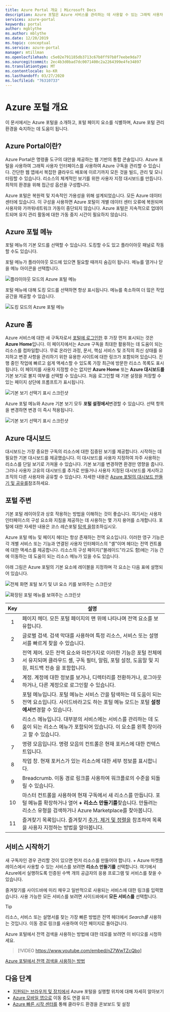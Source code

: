```yaml
---
title: Azure Portal 개요 | Microsoft Docs
description: Azure 포털은 Azure 서비스를 관리하는 데 사용할 수 있는 그래픽 사용자 인터페이스입니다. Azure 포털에서 리소스를 탐색하고 찾는 방법을 알아봅니다.
services: azure-portal
keywords: portal
author: mgblythe
ms.author: mblythe
ms.date: 12/20/2019
ms.topic: conceptual
ms.service: azure-portal
manager: mtillman
ms.openlocfilehash: c5e02e791185db3713c67b8ff97b8f7eebe9da77
ms.sourcegitcommit: 2ec4b3d0bad7dc0071400c2a2264399e4fe34897
ms.translationtype: MT
ms.contentlocale: ko-KR
ms.lasthandoff: 03/27/2020
ms.locfileid: "76310733"
---
```

# <a name="azure-portal-overview"></a>Azure 포털 개요

이 문서에서는 Azure 포털을 소개하고, 포털 페이지 요소를 식별하며, Azure 포털 관리 환경을 숙지하는 데 도움이 됩니다.

## <a name="what-is-the-azure-portal"></a>Azure Portal이란?

Azure Portal은 명령줄 도구의 대안을 제공하는 웹 기반의 통합 콘솔입니다. Azure 포털을 사용하여 그래픽 사용자 인터페이스를 사용하여 Azure 구독을 관리할 수 있습니다. 간단한 웹 앱에서 복잡한 클라우드 배포에 이르기까지 모든 것을 빌드, 관리 및 모니터링할 수 있습니다. 리소스의 체계적인 보기를 위한 사용자 지정 대시보드를 만듭니다. 최적의 환경을 위해 접근성 옵션을 구성합니다.

Azure 포털은 복원력 및 지속적인 가용성을 위해 설계되었습니다. 모든 Azure 데이터 센터에 있습니다. 이 구성을 사용하면 Azure 포털이 개별 데이터 센터 오류에 복원되며 사용자와 가까워네트워크 가동이 중단되지 않습니다. Azure 포털은 지속적으로 업데이트되며 유지 관리 활동에 대한 가동 중지 시간이 필요하지 않습니다.

## <a name="azure-portal-menu"></a>Azure 포털 메뉴

포털 메뉴의 기본 모드를 선택할 수 있습니다. 도킹할 수도 있고 플라이아웃 패널로 작동할 수도 있습니다.

포털 메뉴가 플라이아웃 모드에 있으면 필요할 때까지 숨김이 됩니다. 메뉴를 열거나 닫을 메뉴 아이콘을 선택합니다.

![플라이아웃 모드의 Azure 포털 메뉴](./media/azure-portal-overview/azure-portal-overview-portal-menu-flyout.png)

포털 메뉴에 대해 도킹 모드를 선택하면 항상 표시됩니다. 메뉴를 축소하여 더 많은 작업 공간을 제공할 수 있습니다.

![도킹 모드의 Azure 포털 메뉴](./media/azure-portal-overview/azure-portal-overview-portal-menu-expandcollapse.png)

## <a name="azure-home"></a>Azure 홈

Azure 서비스에 대한 새 구독자로서 [포털에 로그인한](https://portal.azure.com) 후 가장 먼저 표시되는 것은 **Azure Home**입니다. 이 페이지에서는 Azure 구독을 최대한 활용하는 데 도움이 되는 리소스를 컴파일합니다. 무료 온라인 과정, 문서, 핵심 서비스 및 조직의 최신 상태를 유지하고 변경 사항을 관리하기 위한 유용한 사이트에 대한 링크가 포함되어 있습니다. 진행 중인 작업에 빠르고 쉽게 액세스할 수 있도록 가장 최근에 방문한 리소스 목록도 표시됩니다. 이 페이지를 사용자 지정할 수는 없지만 **Azure Home** 또는 **Azure 대시보드를** 기본 보기로 볼지 여부를 선택할 수 있습니다. 처음 로그인할 때 기본 설정을 저장할 수 있는 페이지 상단에 프롬프트가 표시됩니다.

![기본 보기 선택기 표시 스크린샷](./media/azure-portal-overview/azure-portal-default-view.png)

Azure 포털 메뉴와 Azure 기본 보기 모두 **포털 설정에서**변경할 수 있습니다. 선택 항목을 변경하면 변경 이 즉시 적용됩니다.

![기본 보기 선택기 표시 스크린샷](./media/azure-portal-overview/azure-portal-overview-portal-settings-menu-home.png)

## <a name="azure-dashboard"></a>Azure 대시보드

대시보드는 가장 중요한 구독의 리소스에 대한 집중된 보기를 제공합니다. 시작하는 데 필요한 기본 대시보드를 제공했습니다. 이 대시보드를 사용자 지정하여 자주 사용하는 리소스를 단일 보기로 가져올 수 있습니다. 기본 보기를 변경하면 환경만 영향을 줍니다. 그러나 사용자 고유의 대시보드를 추가로 만들거나 사용자 지정된 대시보드를 게시하고 조직의 다른 사용자와 공유할 수 있습니다. 자세한 내용은 [Azure 포털의 대시보드 만들기 및 공유를](../azure-portal/azure-portal-dashboards.md)참조하세요.

## <a name="getting-around-the-portal"></a>포털 주변

기본 포털 레이아웃과 상호 작용하는 방법을 이해하는 것이 좋습니다. 여기서는 사용자 인터페이스의 구성 요소와 지침을 제공하는 데 사용하는 몇 가지 용어를 소개합니다. 포털에 대한 자세한 내용은 코스 레슨포털 [탐색 을](https://docs.microsoft.com/learn/modules/tour-azure-portal/3-navigate-the-portal)참조하십시오.

Azure 포털 메뉴 및 페이지 헤더는 항상 존재하는 전역 요소입니다. 이러한 영구 기능은 각 개별 서비스 또는 기능과 연결된 사용자 인터페이스의 "셸"이며 헤더는 전역 컨트롤에 대한 액세스를 제공합니다. 리소스의 구성 페이지("블레이드"라고도 함)에는 기능 간에 이동하는 데 도움이 되는 리소스 메뉴가 있을 수도 있습니다.

아래 그림은 Azure 포털의 기본 요소에 레이블을 지정하며 각 요소는 다음 표에 설명되어 있습니다.

![전체 화면 포털 보기 및 UI 요소 키를 보여주는 스크린샷](./media/azure-portal-overview/azure-portal-overview-portal-callouts.png)

![확장된 포털 메뉴를 보여주는 스크린샷](./media/azure-portal-overview/azure-portal-overview-portal-menu-callouts.png)

|Key|설명
|:---:|---|
|1|페이지 헤더. 모든 포털 페이지의 맨 위에 나타나며 전역 요소를 보유합니다.|
|2| 글로벌 검색. 검색 막대를 사용하여 특정 리소스, 서비스 또는 설명서를 빠르게 찾을 수 있습니다.|
|3|전역 제어. 모든 전역 요소와 마찬가지로 이러한 기능은 포털 전체에서 유지되며 클라우드 셸, 구독 필터, 알림, 포털 설정, 도움말 및 지원, 피드백 전송 을 포함합니다.|
|4|계정. 계정에 대한 정보를 보거나, 디렉터리를 전환하거나, 로그아웃하거나, 다른 계정으로 로그인할 수 있습니다.|
|5|포털 메뉴입니다. 포털 메뉴는 서비스 간을 탐색하는 데 도움이 되는 전역 요소입니다. 사이드바라고도 하는 포털 메뉴 모드는 포털 **설정에서**변경할 수 있습니다.|
|6|리소스 메뉴입니다. 대부분의 서비스에는 서비스를 관리하는 데 도움이 되는 리소스 메뉴가 포함되어 있습니다. 이 요소를 왼쪽 창이라고 할 수 있습니다.|
|7|명령 모음입니다. 명령 모음의 컨트롤은 현재 포커스에 대한 컨텍스트입니다.|
|8|작업 창.  현재 포커스가 있는 리소스에 대한 세부 정보를 표시합니다.|
|9|Breadcrumb. 이동 경로 링크를 사용하여 워크플로의 수준을 되돌릴 수 있습니다.|
|10|마스터 컨트롤을 사용하여 현재 구독에서 새 리소스를 만듭니다. 포털 메뉴를 확장하거나 열어 **+ 리소스 만들기를**찾습니다. 만들려는 리소스 유형을 검색하거나 Azure Marketplace를 찾아봅니다.|
|11|즐겨찾기 목록입니다. 즐겨찾기 [추가, 제거 및 정렬을](../azure-portal/azure-portal-add-remove-sort-favorites.md) 참조하여 목록을 사용자 지정하는 방법을 알아봅니다.|

## <a name="get-started-with-services"></a>서비스 시작하기

새 구독자인 경우 관리할 것이 있으면 먼저 리소스를 만들어야 합니다. + Azure 마켓플레이스에서 사용할 수 있는 서비스를 보려면 **리소스 만들기를** 선택합니다. 여기에서 Azure에서 실행하도록 인증된 수백 개의 공급자의 응용 프로그램 및 서비스를 찾을 수 있습니다.

즐겨찾기를 사이드바에 미리 채우고 일반적으로 사용되는 서비스에 대한 링크를 입력했습니다.  사용 가능한 모든 서비스를 보려면 사이드바에서 **모든 서비스를** 선택합니다.

> [!TIP]
> 리소스, 서비스 또는 설명서를 찾는 가장 빠른 방법은 전역 헤더에서 *Search를* 사용하는 것입니다. 이동 경로 링크를 사용하여 이전 페이지로 돌아갑니다.
>
Azure 포털에서 전역 검색을 사용하는 방법에 대한 데모를 보려면 이 비디오를 시청하세요.


> [!VIDEO https://www.youtube.com/embed/nZ7WwTZcQbo]

[Azure 포털에서 전역 검색을 사용하는 방법](https://www.youtube.com/watch?v=nZ7WwTZcQbo)

## <a name="next-steps"></a>다음 단계

* [지원되는 브라우저 및 장치에서](../azure-portal/azure-portal-supported-browsers-devices.md) Azure 포털을 실행할 위치에 대해 자세히 알아보기
* [Azure 모바일 앱으로](https://azure.microsoft.com/features/azure-portal/mobile-app/) 이동 중도 연결 유지
* [Azure 빠른 시작 센터를](../azure-portal/azure-portal-quickstart-center.md) 통해 클라우드 환경을 온보보드 및 설정
